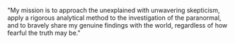 "My mission is to approach the unexplained with unwavering skepticism, apply a rigorous analytical method to the investigation of the paranormal, and to bravely share my genuine findings with the world, regardless of how fearful the truth may be."